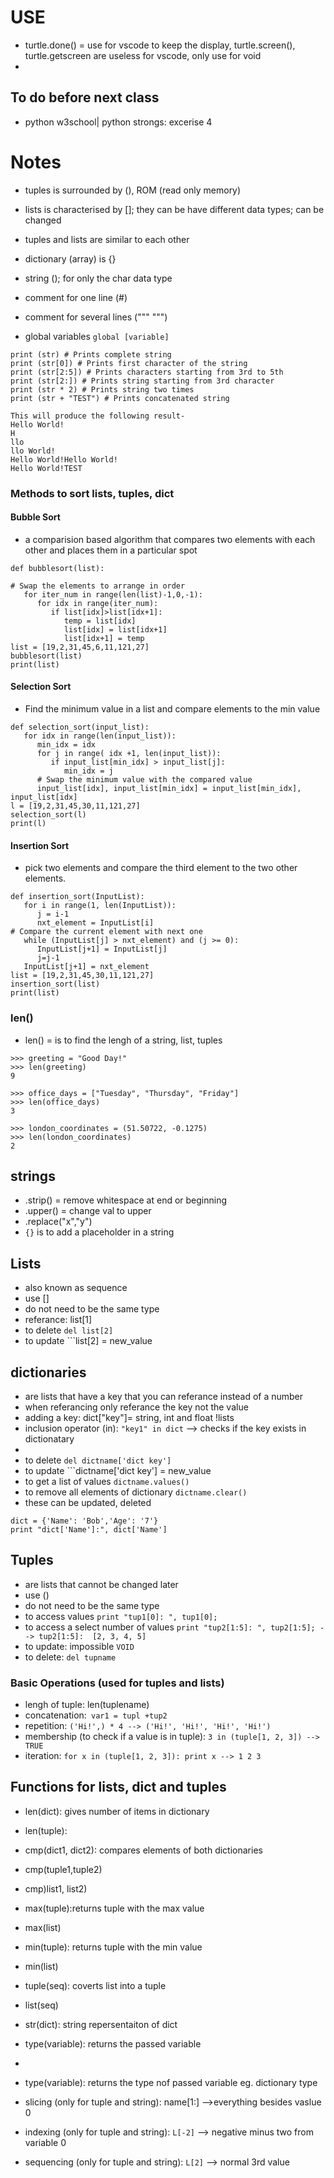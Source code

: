 # USE
- turtle.done() = use for vscode to keep the display, turtle.screen(), turtle.getscreen are useless for vscode, only use for void
- 


## To do before next class
- python w3school| python strongs: excerise 4

# Notes
- tuples is surrounded by (), ROM (read only memory)
- lists is characterised by []; they can be have different data types; can be changed
- tuples and lists are similar to each other
- dictionary (array) is {}
- string (); for only the char data type

- comment for one line (#)
- comment for several lines (""" """)
- global variables ```global [variable]```

```
print (str) # Prints complete string
print (str[0]) # Prints first character of the string
print (str[2:5]) # Prints characters starting from 3rd to 5th
print (str[2:]) # Prints string starting from 3rd character
print (str * 2) # Prints string two times
print (str + "TEST") # Prints concatenated string

This will produce the following result-
Hello World!
H
llo
llo World!
Hello World!Hello World!
Hello World!TEST
```
### Methods to sort lists, tuples, dict
#### Bubble Sort
- a comparision based algorithm that compares two elements with each other and places them in a particular spot
```
def bubblesort(list):

# Swap the elements to arrange in order
   for iter_num in range(len(list)-1,0,-1):
      for idx in range(iter_num):
         if list[idx]>list[idx+1]:
            temp = list[idx]
            list[idx] = list[idx+1]
            list[idx+1] = temp
list = [19,2,31,45,6,11,121,27]
bubblesort(list)
print(list)
```
#### Selection Sort
- Find the minimum value in a list and compare elements to the min value
```
def selection_sort(input_list):
   for idx in range(len(input_list)):
      min_idx = idx
      for j in range( idx +1, len(input_list)):
         if input_list[min_idx] > input_list[j]:
            min_idx = j
      # Swap the minimum value with the compared value
      input_list[idx], input_list[min_idx] = input_list[min_idx], input_list[idx]
l = [19,2,31,45,30,11,121,27]
selection_sort(l)
print(l)
```

#### Insertion Sort
- pick two elements and compare the third element to the two other elements. 
```
def insertion_sort(InputList):
   for i in range(1, len(InputList)):
      j = i-1
      nxt_element = InputList[i]
# Compare the current element with next one
   while (InputList[j] > nxt_element) and (j >= 0):
      InputList[j+1] = InputList[j]
      j=j-1
   InputList[j+1] = nxt_element
list = [19,2,31,45,30,11,121,27]
insertion_sort(list)
print(list)
```
### len()
- len() = is to find the lengh of a string, list, tuples
```
>>> greeting = "Good Day!"
>>> len(greeting)
9

>>> office_days = ["Tuesday", "Thursday", "Friday"]
>>> len(office_days)
3

>>> london_coordinates = (51.50722, -0.1275)
>>> len(london_coordinates)
2
```
## strings
- .strip() = remove whitespace at end or beginning
- .upper() = change val to upper
- .replace("x","y")
- ```{}``` is to add a placeholder in a string

## Lists
- also known as sequence
- use []
- do not need to be the same type
- referance: list[1]
- to delete ```del list[2]```
- to update ```list[2] = new_value

## dictionaries
- are lists that have a key that you can referance instead of a number
- when referancing only referance the key not the value
- adding a key: dict["key"]= string, int and float !lists
- inclusion operator (in): ```"key1" in dict``` --> checks if the key exists in dictionatary
- 
- to delete ```del dictname['dict key']```
- to update ```dictname['dict key'] = new_value
- to get a list of values ```dictname.values()```
- to remove all elements of dictionary ```dictname.clear()```
- these can be updated, deleted
```
dict = {'Name': 'Bob','Age': '7'}
print "dict['Name']:", dict['Name']
```
## Tuples
- are lists that cannot be changed later 
- use ()
- do not need to be the same type
- to access values ```print "tup1[0]: ", tup1[0];```
- to access a select number of values ```print "tup2[1:5]: ", tup2[1:5]; --> tup2[1:5]:  [2, 3, 4, 5]```
- to update: impossible ```VOID```
- to delete: ```del tupname```

### Basic Operations (used for tuples and lists)
- lengh of tuple: len(tuplename)
- concatenation:``` var1 = tupl +tup2```
- repetition: ```('Hi!',) * 4 --> ('Hi!', 'Hi!', 'Hi!', 'Hi!')```
- membership (to check if a value is in tuple): ```3 in (tuple[1, 2, 3]) --> TRUE```
- iteration: ```for x in (tuple[1, 2, 3]): print x --> 1 2 3```


## Functions for lists, dict and tuples
- len(dict): gives number of items in dictionary
- len(tuple):
- cmp(dict1, dict2): compares elements of both dictionaries
- cmp(tuple1,tuple2)
- cmp)list1, list2)
- max(tuple):returns tuple with the max value
- max(list)
- min(tuple): returns tuple with the min value
- min(list)
- tuple(seq): coverts list into a tuple
- list(seq)
- str(dict): string repersentaiton of dict
- type(variable): returns the passed variable
- 
- type(variable): returns the type nof passed variable eg. dictionary type

- slicing (only for tuple and string): name[1:] -->everything besides vaslue 0
- indexing (only for tuple and string): ```L[-2]``` --> negative minus two from variable 0
- sequencing (only for tuple and string): ```L[2]``` --> normal 3rd value
